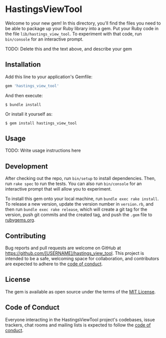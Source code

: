 # HastingsViewTool

Welcome to your new gem! In this directory, you'll find the files you need to be able to package up your Ruby library into a gem. Put your Ruby code in the file `lib/hastings_view_tool`. To experiment with that code, run `bin/console` for an interactive prompt.

TODO: Delete this and the text above, and describe your gem

## Installation

Add this line to your application's Gemfile:

```ruby
gem 'hastings_view_tool'
```

And then execute:

    $ bundle install

Or install it yourself as:

    $ gem install hastings_view_tool

## Usage

TODO: Write usage instructions here

## Development

After checking out the repo, run `bin/setup` to install dependencies. Then, run `rake spec` to run the tests. You can also run `bin/console` for an interactive prompt that will allow you to experiment.

To install this gem onto your local machine, run `bundle exec rake install`. To release a new version, update the version number in `version.rb`, and then run `bundle exec rake release`, which will create a git tag for the version, push git commits and the created tag, and push the `.gem` file to [rubygems.org](https://rubygems.org).

## Contributing

Bug reports and pull requests are welcome on GitHub at https://github.com/[USERNAME]/hastings_view_tool. This project is intended to be a safe, welcoming space for collaboration, and contributors are expected to adhere to the [code of conduct](https://github.com/[USERNAME]/hastings_view_tool/blob/master/CODE_OF_CONDUCT.md).

## License

The gem is available as open source under the terms of the [MIT License](https://opensource.org/licenses/MIT).

## Code of Conduct

Everyone interacting in the HastingsViewTool project's codebases, issue trackers, chat rooms and mailing lists is expected to follow the [code of conduct](https://github.com/[USERNAME]/hastings_view_tool/blob/master/CODE_OF_CONDUCT.md).
